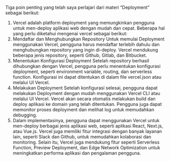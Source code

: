 Tiga poin penting yang telah saya perlajari dari materi “Deployment” sebagai berikut:
1. Vercel adalah platform deployment yang memungkinkan pengguna untuk men-deploy aplikasi web dengan mudah dan cepat. Beberapa hal yang perlu diketahui mengenai vercel sebagai berikut:
2. Mendaftar dan Menghubungkan Repository
Untuk memulai Deployment menggunakan Vercel, pengguna harus mendaftar terlebih dahulu dan menghubungkan repository yang ingin di-deploy. Vercel mendukung beberapa jenis repository, seperti Github, Gitlab, dan Bitbucket.
3. Menentukan Konfigurasi Deployment
Setelah repository berhasil dihubungkan dengan Vercel, pengguna perlu menentukan konfigurasi deployment, seperti environment variable, routing, dan serverless function. Konfigurasi ini dapat ditentukan di dalam file vercel.json atau melalui UI Vercel.
4. Melakukan Deployment
Setelah konfigurasi selesai, pengguna dapat melakukan Deployment dengan mudah menggunakan Vercel CLI atau melalui UI Vercel. Vercel akan secara otomatis melakukan build dan deploy aplikasi ke domain yang telah ditentukan. Pengguna juga dapat memonitor proses deployment dan melihat log untuk memudahkan debugging.
5. Dalam implementasinya, pengguna dapat menggunakan Vercel untuk men-deploy berbagai jenis aplikasi web, seperti aplikasi React, Next.js, atau Vue.js. Vercel juga memiliki fitur integrasi dengan banyak layanan lain, seperti Slack dan Github, untuk memudahkan kolaborasi dan monitoring. Selain itu, Vercel juga mendukung fitur seperti Serverless Function, Preview Deployment, dan Edge Network Optimization untuk meningkatkan performa aplikasi dan pengalaman pengguna.
